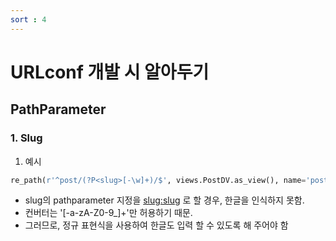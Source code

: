 ```yaml
---
sort : 4
---
```


# URLconf 개발 시 알아두기

## PathParameter

### 1. Slug

1. 예시
```python
re_path(r'^post/(?P<slug>[-\w]+)/$', views.PostDV.as_view(), name='post_detail')
```
- slug의 pathparameter 지정을 <slug:slug> 로 할 경우, 한글을 인식하지 못함.
- <slug> 컨버터는 '[-a-zA-Z0-9_]+'만 허용하기 때문.
-  그러므로, 정규 표현식을 사용하여 한글도 입력 할 수 있도록 해 주어야 함

